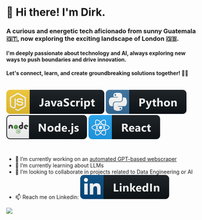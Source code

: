 <h1 align="left"> 👋 Hi there! I'm Dirk. </h1>
<h3 align="left"> A curious and energetic tech aficionado from sunny Guatemala 🇬🇹, now exploring the exciting landscape of London 🇬🇧. </h3>
<h4 align="left"> I'm deeply passionate about technology and AI, always exploring new ways to push boundaries and drive innovation.  </h4>
<h4 align ="left"> Let's connect, learn, and create groundbreaking solutions together! 🚀🌐 </h4>

<br>
<div align="left" style="margin-bottom: 10px">
  <img src="https://github.com/MikeCodesDotNET/ColoredBadges/raw/master/svg/dev/languages/js.svg" alt="js" style="max-width: 100%;">
  <img src="https://github.com/MikeCodesDotNET/ColoredBadges/raw/master/svg/dev/languages/python.svg" alt="js" style="max-width: 100%;">
  <img src="https://github.com/MikeCodesDotNET/ColoredBadges/raw/master/svg/dev/frameworks/nodejs.svg" alt="nodejs" style="max-width: 100%;">
  <img src="https://github.com/MikeCodesDotNET/ColoredBadges/raw/master/svg/dev/frameworks/react.svg" alt="react" style="max-width: 100%;">
</div>
<br>

<div align="left">
<ul >
<li> 🔭 I’m currently working on an <a href="https://github.com/dirkjbreeuwer/gpt-automated-web-scraper">automated GPT-based webscraper</a> </li>
<li> 🌱 I’m currently learning about LLMs </li>
<li> 👯 I’m looking to collaborate in projects related to Data Engineering or AI</li>
<li> 📫 Reach me on Linkedin:  <a href="https://www.linkedin.com/in/dirkbreeuwer/"><img src="https://github.com/MikeCodesDotNET/ColoredBadges/raw/master/svg/social/linkedin.svg" alt="linkedin" style="max-width: 100%;"></a></li>
</ul>
</div>

![](https://hit.yhype.me/github/profile?user_id=87372550)

